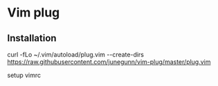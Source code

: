 # Vim plug

## Installation

curl -fLo ~/.vim/autoload/plug.vim --create-dirs \
    https://raw.githubusercontent.com/junegunn/vim-plug/master/plug.vim

setup vimrc
  
